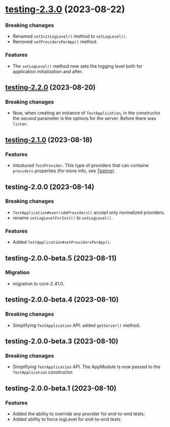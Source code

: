 <a name="testing-2.3.0"></a>
# [testing-2.3.0](https://github.com/ditsmod/ditsmod/releases/tag/testing-2.3.0) (2023-08-22)

### Breaking chanages

- Renamed `setInitLogLevel()` method to `setLogLevel()`.
- Removed `setProvidersPerApp()` method.

### Features

- The `setLogLevel()` method now sets the logging level both for application initialization and after.

<a name="testing-2.2.0"></a>
## [testing-2.2.0](https://github.com/ditsmod/ditsmod/releases/tag/testing-2.2.0) (2023-08-20)

### Breaking chanages

- Now, when creating an instance of `TestApplication`, in the constructor the second parameter is the options for the server. Before there was `listen`.

<a name="testing-2.1.0"></a>
## [testing-2.1.0](https://github.com/ditsmod/ditsmod/releases/tag/testing-2.1.0) (2023-08-18)

### Features

- Intoduced `TestProvider`. This type of providers that can containe `providers` properties (for more info, see [Testing](https://ditsmod.github.io/en/developer-guides/testing)).

<a name="testing-2.0.0"></a>
## testing-2.0.0 (2023-08-14)

### Breaking chanages

- `TestApplication#overrideProviders()` accept only normalized providers.
- rename `setLogLevelForInit()` to `setLogLevel()`.

### Features

- Added `TestApplication#setProvidersPerApp()`.

<a name="testing-2.0.0-beta.5"></a>
## testing-2.0.0-beta.5 (2023-08-11)

### Migration

- migration to core-2.41.0.

<a name="testing-2.0.0-beta.4"></a>
## testing-2.0.0-beta.4 (2023-08-10)

### Breaking chanages

- Simplifying `TestApplication` API: added `getServer()` method.

<a name="testing-2.0.0-beta.3"></a>
## testing-2.0.0-beta.3 (2023-08-10)

### Breaking chanages

- Simplifying `TestApplication` API. The AppModule is now passed to the `TestApplication` constructor.

<a name="testing-2.0.0-beta.1"></a>
## testing-2.0.0-beta.1 (2023-08-10)

### Features

- Added the ability to override any provider for end-to-end tests;
- Added ability to force logLevel for end-to-end tests.
